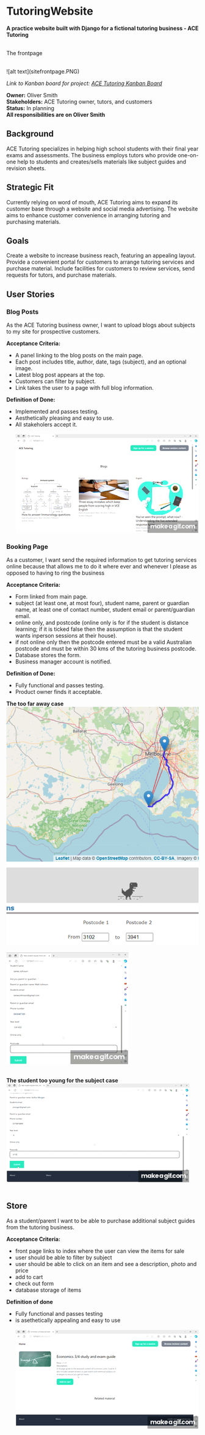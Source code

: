 # TutoringWebsite

**A practice website built with Django for a fictional tutoring business - ACE Tutoring**
<br></br>
<p>The frontpage</p>
<br>![alt text](sitefrontpage.PNG)</br>

*Link to Kanban board for project: [ACE Tutoring Kanban Board](https://github.com/users/smithoj1171077/projects/3/views/1)*

**Owner:** Oliver Smith  
**Stakeholders:** ACE Tutoring owner, tutors, and customers  
**Status:** In planning    
**All responsibilities are on Oliver Smith**

## Background

ACE Tutoring specializes in helping high school students with their final year exams and assessments. The business employs tutors who provide one-on-one help to students and creates/sells materials like subject guides and revision sheets.

## Strategic Fit

Currently relying on word of mouth, ACE Tutoring aims to expand its customer base through a website and social media advertising. The website aims to enhance customer convenience in arranging tutoring and purchasing materials.

## Goals

Create a website to increase business reach, featuring an appealing layout. Provide a convenient portal for customers to arrange tutoring services and purchase material. Include facilities for customers to review services, send requests for tutors, and purchase materials.

## User Stories

### Blog Posts

As the ACE Tutoring business owner, I want to upload blogs about subjects to my site for prospective customers.

**Acceptance Criteria:**
- A panel linking to the blog posts on the main page.
- Each post includes title, author, date, tags (subject), and an optional image.
- Latest blog post appears at the top.
- Customers can filter by subject.
- Link takes the user to a page with full blog information.

**Definition of Done:**
- Implemented and passes testing.
- Aesthetically pleasing and easy to use.
- All stakeholers accept it.
<br></br>
![](https://github.com/smithoj1171077/TutoringWebsite/blob/b39e39c3890139a276e14f3ff4fdfbc655d5a3e4/Exploring_blogs.gif)

### Booking Page

As a customer, I want send the required information to get tutoring services online because that allows me to do it where ever and whenever I please as opposed to having to ring the business

**Acceptance Criteria:**
- Form linked from  main page.
- subject (at least one, at most four), student name, parent or guardian name, at least one of contact number, student email or parent/guardian email.
- online only, and postcode (online only is for if the student is distance learning; if it is ticked false then the assumption is that the student wants inperson sessions at their house).
- if not online only then the postcode entered must be a valid Australian postcode and must be within 30 kms of the tutoring business postcode. 
- Database stores the form.
- Business manager account is notified.

**Definition of Done:**
- Fully functional and passes testing.
- Product owner finds it acceptable.

**The too far away case**
<br>![alt text](distance.PNG)</br>
<br>
![](https://github.com/smithoj1171077/TutoringWebsite/blob/b39e39c3890139a276e14f3ff4fdfbc655d5a3e4/new_student_too_far.gif)
</br>

<br>**The student too young for the subject case**</br>
![](https://github.com/smithoj1171077/TutoringWebsite/blob/b39e39c3890139a276e14f3ff4fdfbc655d5a3e4/Student_too_young.gif)
<br></br>
## Store

As a student/parent I want to be able to purchase additional subject guides from the tutoring business. 

**Acceptance Criteria:**
- front page links to index where the user can view the items for sale
- user should be able to filter by subject
- user should be able to click on an item and see a description, photo and price
- add to cart
- check out form
- database storage of items

**Definition of done**
- Fully functional and passes testing
- is asethetically appealing and easy to use
<br></br>
![](https://github.com/smithoj1171077/TutoringWebsite/blob/b39e39c3890139a276e14f3ff4fdfbc655d5a3e4/Store_and_add_to_cart.gif)

